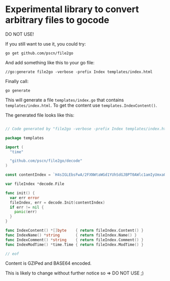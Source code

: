 # Experimental library to convert arbitrary files to gocode

DO NOT USE!

If you still want to use it, you could try:

````shell
go get github.com/pscn/file2go
````

And add something like this to your go file:

````shell
//go:generate file2go -verbose -prefix Index templates/index.html
````

Finally call:

````shell
go generate
````

This will generate a file ````templates/index.go```` that contains ````templates/index.html````.  To get the content use ````templates.IndexContent()````.

The generated file looks like this:

````go

// Code generated by "file2go -verbose -prefix Index templates/index.html"; DO NOT EDIT.

package templates

import (
  "time"

  "github.com/pscn/file2go/decode"
)

const contentIndex = `H4sIGLEbsFwA/2FXNWtaWGd1YUhSdGJBPT0AWlc1amIyUmxaQ0JpZVNCbWFXeGxNbWR2ALLJKMnNsePitMlITUyxs9EHU1ycNkn5KZV2NvpgistGH6IKEAAA//8GEKbwLQAAAA==`

var fileIndex *decode.File

func init() {
  var err error
  fileIndex, err = decode.Init(contentIndex)
  if err != nil {
  	panic(err)
  }
}

func IndexContent() *[]byte    { return fileIndex.Content() }
func IndexName() *string       { return fileIndex.Name() }
func IndexComment() *string    { return fileIndex.Comment() }
func IndexModTime() *time.Time { return fileIndex.ModTime() }

// eof
````

Content is GZIPed and BASE64 encoded.

This is likely to change without further notice so => DO NOT USE ;)